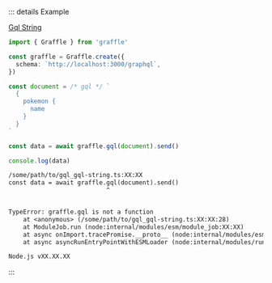 ::: details Example

<div class="ExampleSnippet">
<a href="../../examples/gql/gql-string">Gql String</a>

<!-- dprint-ignore-start -->
```ts twoslash
import { Graffle } from 'graffle'

const graffle = Graffle.create({
  schema: `http://localhost:3000/graphql`,
})

const document = /* gql */ `
  {
    pokemon {
      name
    }
  }	
`

const data = await graffle.gql(document).send()

console.log(data)
```
<!-- dprint-ignore-end -->

<!-- dprint-ignore-start -->
```txt
/some/path/to/gql_gql-string.ts:XX:XX
const data = await graffle.gql(document).send()
                           ^


TypeError: graffle.gql is not a function
    at <anonymous> (/some/path/to/gql_gql-string.ts:XX:XX:28)
    at ModuleJob.run (node:internal/modules/esm/module_job:XX:XX)
    at async onImport.tracePromise.__proto__ (node:internal/modules/esm/loader:XX:XX)
    at async asyncRunEntryPointWithESMLoader (node:internal/modules/run_main:XX:XX)

Node.js vXX.XX.XX
```
<!-- dprint-ignore-end -->

</div>
:::

